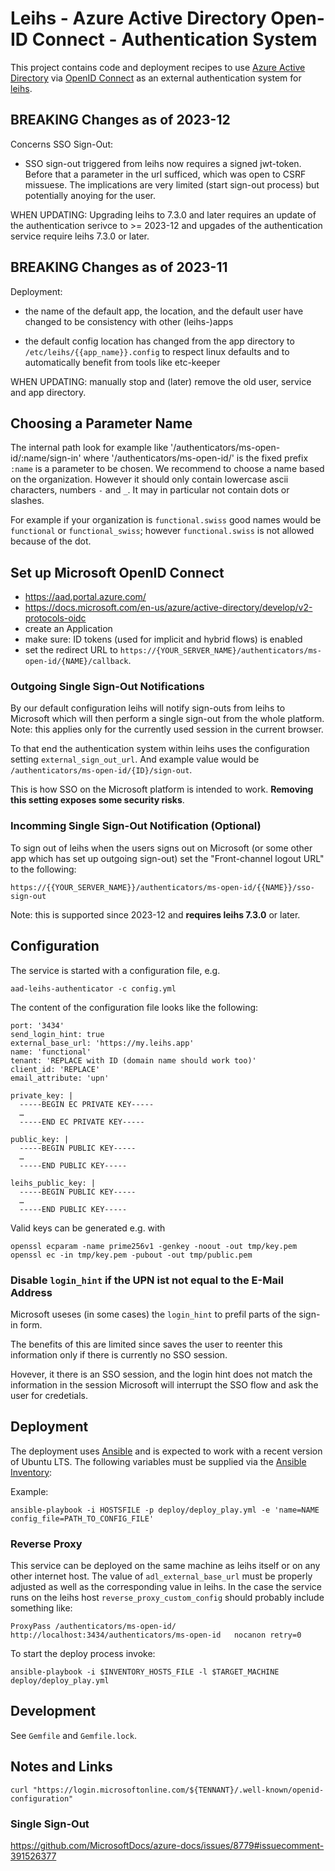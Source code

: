 Leihs - Azure Active Directory Open-ID Connect - Authentication System
=======================================================================

This project contains code and deployment recipes to use [Azure Active
Directory](https://azure.microsoft.com/de-de/services/active-directory/) via
[OpenID Connect](https://de.wikipedia.org/wiki/OpenID_Connect) as an external
authentication system for [leihs](https://github.com/leihs).


BREAKING Changes as of 2023-12
------------------------------

Concerns SSO Sign-Out:

* SSO sign-out triggered from leihs now requires a signed jwt-token. Before
  that a parameter in the url sufficed, which was open to CSRF missuese. The
  implications are very limited (start sign-out process) but potentially
  anoying for the user.

WHEN UPDATING: Upgrading leihs to 7.3.0 and later requires an update of the
authentication serivce to >= 2023-12 and upgades of the authentication service
require leihs 7.3.0 or later.




BREAKING Changes as of 2023-11
------------------------------

Deployment:

* the name of the default app, the location, and the default user have changed
  to be consistency with other (leihs-)apps

* the default config location has changed from the app directory to
  `/etc/leihs/{{app_name}}.config` to respect linux defaults and to
  automatically benefit from tools like etc-keeper

WHEN UPDATING: manually stop and (later) remove the old user, service and app
directory.




Choosing a Parameter Name
-------------------------

The internal path look for example like
'/authenticators/ms-open-id/:name/sign-in' where '/authenticators/ms-open-id/'
is the fixed prefix `:name` is a parameter to be chosen. We recommend to choose
a name based on the organization. However it should only contain lowercase
ascii characters, numbers `-` and `_`. It may in particular not contain dots or
slashes.

For example if your organization is `functional.swiss` good names would be
`functional` or  `functional_swiss`; however `functional.swiss` is not allowed
because of the dot.


Set up Microsoft OpenID Connect
-------------------------------

* https://aad.portal.azure.com/
* https://docs.microsoft.com/en-us/azure/active-directory/develop/v2-protocols-oidc
* create an Application
* make sure: ID tokens (used for implicit and hybrid flows) is enabled
* set the redirect URL to `https://{YOUR_SERVER_NAME}/authenticators/ms-open-id/{NAME}/callback`.


### Outgoing Single Sign-Out Notifications

By our default configuration leihs will notify sign-outs from leihs to
Microsoft which will then perform a single sign-out from the whole platform.
Note: this applies only for the currently used session in the current browser.

To that end the authentication system within leihs uses the configuration
setting `external_sign_out_url`. And example value would be
`/authenticators/ms-open-id/{ID}/sign-out`.

This is how SSO on the Microsoft platform is intended to work. **Removing this
setting exposes some security risks**.



### Incomming Single Sign-Out Notification (Optional)

To sign out of leihs when the users signs out on Microsoft (or some other app
which has set up outgoing sign-out) set the "Front-channel logout URL" to the
following:

    https://{{YOUR_SERVER_NAME}}/authenticators/ms-open-id/{{NAME}}/sso-sign-out

Note: this is supported since 2023-12 and **requires leihs 7.3.0** or later.




Configuration
-------------

The service is started with a configuration file, e.g.

    aad-leihs-authenticator -c config.yml

The content of the configuration file looks like the following:


```
port: '3434'
send_login_hint: true
external_base_url: 'https://my.leihs.app'
name: 'functional'
tenant: 'REPLACE with ID (domain name should work too)'
client_id: 'REPLACE'
email_attribute: 'upn'

private_key: |
  -----BEGIN EC PRIVATE KEY-----
  …
  -----END EC PRIVATE KEY-----

public_key: |
  -----BEGIN PUBLIC KEY-----
  …
  -----END PUBLIC KEY-----

leihs_public_key: |
  -----BEGIN PUBLIC KEY-----
  …
  -----END PUBLIC KEY-----
```

Valid keys can be generated e.g. with

```
openssl ecparam -name prime256v1 -genkey -noout -out tmp/key.pem
openssl ec -in tmp/key.pem -pubout -out tmp/public.pem
```

### Disable `login_hint` if the UPN ist not equal to the E-Mail Address

Microsoft useses (in some cases) the `login_hint` to prefil parts of the
sign-in form.

The benefits of this are limited since saves the user to reenter this
information only if there is currently no SSO session.

Hovever, it there is an SSO session, and the login hint does not match the
information in the session Microsoft will interrupt the SSO flow and ask the
user for credetials.



Deployment
----------

The deployment uses [Ansible](https://docs.ansible.com/) and is expected to work
with a recent version of Ubuntu LTS. The following
variables must be supplied via the
[Ansible Inventory](https://docs.ansible.com/ansible/latest/user_guide/intro_inventory.html):


Example:

    ansible-playbook -i HOSTSFILE -p deploy/deploy_play.yml -e 'name=NAME config_file=PATH_TO_CONFIG_FILE'



### Reverse Proxy

This service can be deployed on the same machine as leihs itself or on any
other internet host. The value of `adl_external_base_url` must be properly
adjusted as well as the corresponding value in leihs. In the case the service runs
on the leihs host `reverse_proxy_custom_config` should probably include something like:

    ProxyPass /authenticators/ms-open-id/ http://localhost:3434/authenticators/ms-open-id	nocanon retry=0

To start the deploy process invoke:

    ansible-playbook -i $INVENTORY_HOSTS_FILE -l $TARGET_MACHINE deploy/deploy_play.yml



Development
-----------

See `Gemfile` and `Gemfile.lock`.


Notes and Links
---------------


```
curl "https://login.microsoftonline.com/${TENNANT}/.well-known/openid-configuration"
```

### Single Sign-Out


https://github.com/MicrosoftDocs/azure-docs/issues/8779#issuecomment-391526377
